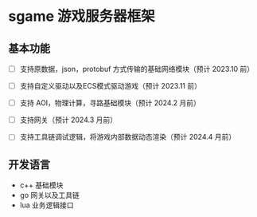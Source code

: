 # sgame 游戏服务器框架

## 基本功能

- [ ] 支持原数据，json，protobuf 方式传输的基础网络模块（预计 2023.10 前）

- [ ] 支持自定义驱动以及ECS模式驱动游戏（预计 2023.11 前）
- [ ] 支持 AOI，物理计算，寻路基础模块（预计 2024.2 月前）

- [ ] 支持网关（预计 2024.3 月前）

- [ ] 支持工具链调试逻辑，将游戏内部数据动态渲染（预计 2024.4 月前）

## 开发语言

* c++ 基础模块
* go 网关以及工具链
* lua 业务逻辑接口

